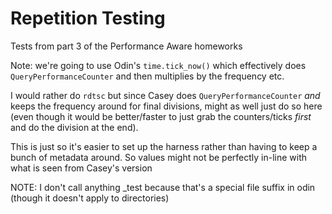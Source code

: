 Repetition Testing
===

Tests from part 3 of the Performance Aware homeworks

Note: we're going to use Odin's `time.tick_now()` which
effectively does `QueryPerformanceCounter` and then multiplies
by the frequency etc.

I would rather do `rdtsc` but since Casey does
`QueryPerformanceCounter` _and_ keeps the frequency
around for final divisions, might as well just do
so here (even though it would be better/faster
to just grab the counters/ticks _first_ and
do the division at the end).

This is just so it's easier to set up the harness
rather than having to keep a bunch of metadata
around. So values might not be perfectly in-line with
what is seen from Casey's version

NOTE: I don't call anything _test because that's a special
file suffix in odin (though it doesn't apply to directories)